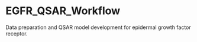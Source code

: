 # EGFR_QSAR_Workflow
Data preparation and QSAR model development for epidermal growth factor receptor.
